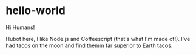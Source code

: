 # hello-world

Hi Humans!

Hubot here, I like Node.js and Coffeescript (that's what I'm made of!).
I've had tacos on the moon and find themm far superior to Earth tacos.
